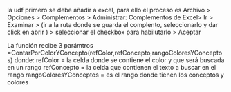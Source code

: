 la udf primero se debe añadir a excel, para ello el proceso es Archivo > Opciones > Complementos > Administrar: Complementos de Excel> Ir > Examinar > 
(ir a la ruta donde se guarda el complento, seleccionarlo y dar click en abrir ) > seleccionar el checkbox para habilutarlo > Aceptar

La función recibe 3 parámtros  =ContarPorColorYConcepto(refColor,refConcepto,rangoColoresYConceptos) donde:
refColor = la celda donde se contiene el color y que será buscada en un rango
refConcepto =  la celda que contienen el texto a buscar en el rango
rangoColoresYConceptos = es el rango donde tienen los conceptos y colores

